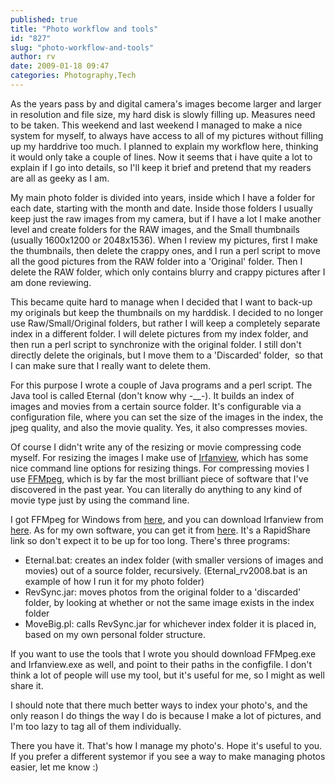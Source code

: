 ```yaml
---
published: true
title: "Photo workflow and tools"
id: "827"
slug: "photo-workflow-and-tools"
author: rv
date: 2009-01-18 09:47
categories: Photography,Tech
---
```

As the years pass by and digital camera's images become larger and larger in resolution and file size, my hard disk is slowly filling up. Measures need to be taken. This weekend and last weekend I managed to make a nice system for myself, to always have access to all of my pictures without filling up my harddrive too much. I planned to explain my workflow here, thinking it would only take a couple of lines. Now it seems that i have quite a lot to explain if I go into details, so I'll keep it brief and pretend that my readers are all as geeky as I am.

My main photo folder is divided into years, inside which I have a folder for each date, starting with the month and date. Inside those folders I usually keep just the raw images from my camera, but if I have a lot I make another level and create folders for the RAW images, and the Small thumbnails (usually 1600x1200 or 2048x1536). When I review my pictures, first I make the thumbnails, then delete the crappy ones, and I run a perl script to move all the good pictures from the RAW folder into a 'Original' folder. Then I delete the RAW folder, which only contains blurry and crappy pictures after I am done reviewing. 

This became quite hard to manage when I decided that I want to back-up my originals but keep the thumbnails on my harddisk. I decided to no longer use Raw/Small/Original folders, but rather I will keep a completely separate index in a different folder. I will delete pictures from my index folder, and then run a perl script to synchronize with the original folder. I still don't directly delete the originals, but I move them to a 'Discarded' folder,  so that I can make sure that I really want to delete them. 

For this purpose I wrote a couple of Java programs and a perl script. The Java tool is called Eternal (don't know why -__-). It builds an index of images and movies from a certain source folder. It's configurable via a configuration file, where you can set the size of the images in the index, the jpeg quality, and also the movie quality. Yes, it also compresses movies. 

Of course I didn't write any of the resizing or movie compressing code myself. For resizing the images I make use of <a href="http://www.irfanview.com/" target="_blank">Irfanview</a>, which has some nice command line options for resizing things. For compressing movies I use <a href="http://ffmpeg.org/" target="_blank">FFMpeg</a>, which is by far the most brilliant piece of software that I've discovered in the past year. You can literally do anything to any kind of movie type just by using the command line. 

I got FFMpeg for Windows from <a href="http://tripp.arrozcru.org/" target="_blank">here</a>, and you can download Irfanview from <a href="http://www.irfanview.com/main_download_engl.htm" target="_blank">here</a>. As for my own software, you can get it from <a href="http://rapidshare.com/files/185323588/Eternal_Web.rar.html" target="_blank">here</a>. It's a RapidShare link so don't expect it to be up for too long. There's three programs:
<ul>
	<li>Eternal.bat: creates an index folder (with smaller versions of images and movies) out of a source folder, recursively. (Eternal_rv2008.bat is an example of how I run it for my photo folder)</li>
	<li>RevSync.jar: moves photos from the original folder to a 'discarded' folder, by looking at whether or not the same image exists in the index folder</li>
	<li>MoveBig.pl: calls RevSync.jar for whichever index folder it is placed in, based on my own personal folder structure. </li>
</ul>
If you want to use the tools that I wrote you should download FFMpeg.exe and Irfanview.exe as well, and point to their paths in the configfile. I don't think a lot of people will use my tool, but it's useful for me, so I might as well share it. 

I should note that there much better ways to index your photo's, and the only reason I do things the way I do is because I make a lot of pictures, and I'm too lazy to tag all of them individually. 

There you have it. That's how I manage my photo's. Hope it's useful to you. If you prefer a different systemor if you see a way to make managing photos easier, let me know :)